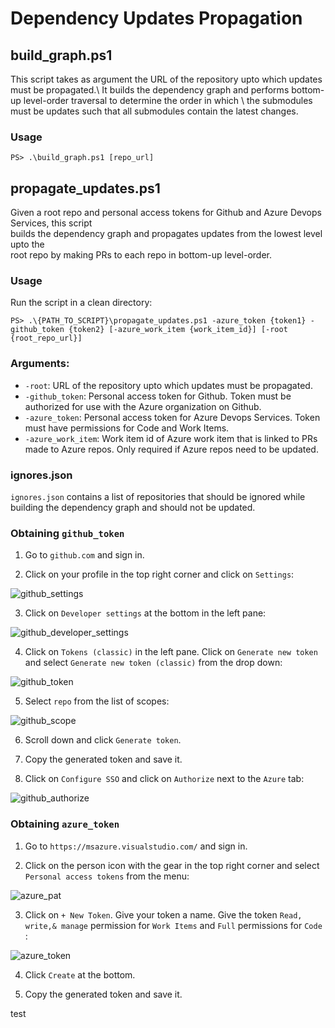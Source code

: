 # Dependency Updates Propagation

## build_graph.ps1

This script takes as argument the URL of the repository upto which updates must be propagated.\\
It builds the dependency graph and performs bottom-up level-order traversal to determine the order in which \\
the submodules must be updates such that all submodules contain the latest changes.

### Usage

```
PS> .\build_graph.ps1 [repo_url]
```
## propagate_updates.ps1

Given a root repo and personal access tokens for Github and Azure Devops Services, this script \
builds the dependency graph and propagates updates from the lowest level upto the \
root repo by making PRs to each repo in bottom-up level-order.

### Usage

Run the script in a clean directory:

```
PS> .\{PATH_TO_SCRIPT}\propagate_updates.ps1 -azure_token {token1} -github_token {token2} [-azure_work_item {work_item_id}] [-root {root_repo_url}] 
```
### Arguments:

- `-root`: URL of the repository upto which updates must be propagated.
- `-github_token`: Personal access token for Github. Token must be authorized for use with the Azure organization on Github.
- `-azure_token`: Personal access token for Azure Devops Services. Token must have permissions for Code and Work Items.
- `-azure_work_item`: Work item id of Azure work item that is linked to PRs made to Azure repos. Only required if Azure repos need to be updated.


### ignores.json

`ignores.json` contains a list of repositories that should be ignored while building the dependency graph and should not be updated.

### Obtaining `github_token`

1. Go to `github.com` and sign in.

2. Click on your profile in the top right corner and click on `Settings`:

![github_settings](images/github_settings.jpg)

3. Click on `Developer settings` at the bottom in the left pane:

![github_developer_settings](images/github_developer_settings.jpg)

4. Click on `Tokens (classic)` in the left pane. Click on `Generate new token` and select `Generate new token (classic)` from the drop down:

![github_token](images/github_token.jpg)

5. Select `repo` from the list of scopes:

![github_scope](images/github_scope.jpg)

6. Scroll down and click `Generate token`.

7. Copy the generated token and save it.

8. Click on `Configure SSO` and click on `Authorize` next to the `Azure` tab:

![github_authorize](images/github_authorize.jpg)

### Obtaining `azure_token`

1. Go to `https://msazure.visualstudio.com/` and sign in.

2. Click on the person icon with the gear in the top right corner and select `Personal access tokens` from the menu:

![azure_pat](images/azure_pat.jpg)

3. Click on `+ New Token`. Give your token a name. Give the token `Read, write,& manage` permission for `Work Items` and `Full` permissions for `Code` :

![azure_token](images/azure_token.jpg)

4. Click `Create` at the bottom.

5. Copy the generated token and save it.

test